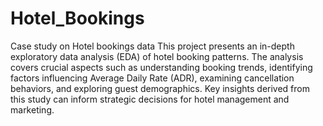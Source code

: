 # Hotel_Bookings
Case study on Hotel bookings data
This project presents an in-depth exploratory data analysis (EDA) of hotel booking patterns. The analysis covers crucial aspects such as understanding booking trends, identifying factors influencing Average Daily Rate (ADR), examining cancellation behaviors, and exploring guest demographics. Key insights derived from this study can inform strategic decisions for hotel management and marketing.
